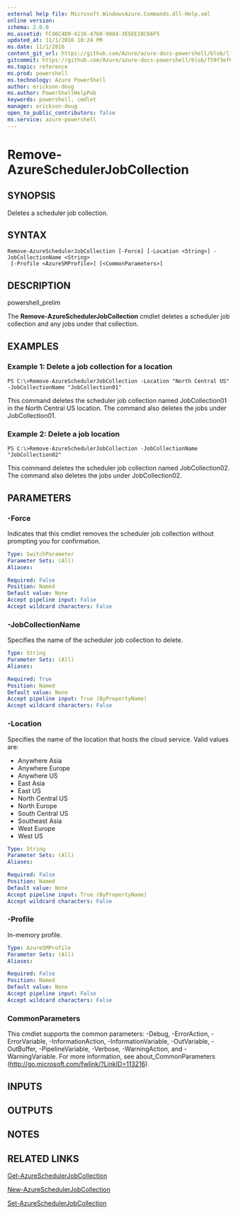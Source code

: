 ```yaml
---
external help file: Microsoft.WindowsAzure.Commands.dll-Help.xml
online version: 
schema: 2.0.0
ms.assetid: FC46C4D9-4116-4760-9884-3E5EE1BC66F5
updated_at: 11/1/2016 10:24 PM
ms.date: 11/1/2016
content_git_url: https://github.com/Azure/azure-docs-powershell/blob/live/azureps-cmdlets-docs/ServiceManagement/Azure.Compute/v1.6.1/Remove-AzureSchedulerJobCollection.md
gitcommit: https://github.com/Azure/azure-docs-powershell/blob/f59f3ef60bc592383812213e69fd77ba950759ed/azureps-cmdlets-docs/ServiceManagement/Azure.Compute/v1.6.1/Remove-AzureSchedulerJobCollection.md
ms.topic: reference
ms.prod: powershell
ms.technology: Azure PowerShell
author: erickson-doug
ms.author: PowerShellHelpPub
keywords: powershell, cmdlet
manager: erickson-doug
open_to_public_contributors: false
ms.service: azure-powershell
---
```


# Remove-AzureSchedulerJobCollection

## SYNOPSIS
Deletes a scheduler job collection.

## SYNTAX

```
Remove-AzureSchedulerJobCollection [-Force] [-Location <String>] -JobCollectionName <String>
 [-Profile <AzureSMProfile>] [<CommonParameters>]
```

## DESCRIPTION
powershell_prelim

The **Remove-AzureSchedulerJobCollection** cmdlet deletes a scheduler job collection and any jobs under that collection.

## EXAMPLES

### Example 1: Delete a job collection for a location
```
PS C:\>Remove-AzureSchedulerJobCollection -Location "North Central US" -JobCollectionName "JobCollection01"
```

This command deletes the scheduler job collection named JobCollection01 in the North Central US location.
The command also deletes the jobs under JobCollection01.

### Example 2: Delete a job location
```
PS C:\>Remove-AzureSchedulerJobCollection -JobCollectionName "JobCollection02"
```

This command deletes the scheduler job collection named JobCollection02.
The command also deletes the jobs under JobCollection02.

## PARAMETERS

### -Force
Indicates that this cmdlet removes the scheduler job collection without prompting you for confirmation.

```yaml
Type: SwitchParameter
Parameter Sets: (All)
Aliases: 

Required: False
Position: Named
Default value: None
Accept pipeline input: False
Accept wildcard characters: False
```

### -JobCollectionName
Specifies the name of the scheduler job collection to delete.

```yaml
Type: String
Parameter Sets: (All)
Aliases: 

Required: True
Position: Named
Default value: None
Accept pipeline input: True (ByPropertyName)
Accept wildcard characters: False
```

### -Location
Specifies the name of the location that hosts the cloud service.
Valid values are: 

- Anywhere Asia
- Anywhere Europe
- Anywhere US
- East Asia
- East US
- North Central US
- North Europe
- South Central US
- Southeast Asia
- West Europe
- West US

```yaml
Type: String
Parameter Sets: (All)
Aliases: 

Required: False
Position: Named
Default value: None
Accept pipeline input: True (ByPropertyName)
Accept wildcard characters: False
```

### -Profile
In-memory profile.

```yaml
Type: AzureSMProfile
Parameter Sets: (All)
Aliases: 

Required: False
Position: Named
Default value: None
Accept pipeline input: False
Accept wildcard characters: False
```

### CommonParameters
This cmdlet supports the common parameters: -Debug, -ErrorAction, -ErrorVariable, -InformationAction, -InformationVariable, -OutVariable, -OutBuffer, -PipelineVariable, -Verbose, -WarningAction, and -WarningVariable. For more information, see about_CommonParameters (http://go.microsoft.com/fwlink/?LinkID=113216).

## INPUTS

## OUTPUTS

## NOTES

## RELATED LINKS

[Get-AzureSchedulerJobCollection](xref:ServiceManagement/Azure.Compute/v1.6.1/Get-AzureSchedulerJobCollection.md)

[New-AzureSchedulerJobCollection](xref:ServiceManagement/Azure.Compute/v1.6.1/New-AzureSchedulerJobCollection.md)

[Set-AzureSchedulerJobCollection](xref:ServiceManagement/Azure.Compute/v1.6.1/Set-AzureSchedulerJobCollection.md)


